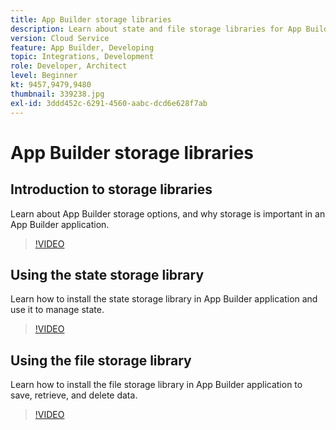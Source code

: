 ```yaml
---
title: App Builder storage libraries
description: Learn about state and file storage libraries for App Builder applications.
version: Cloud Service
feature: App Builder, Developing
topic: Integrations, Development
role: Developer, Architect
level: Beginner
kt: 9457,9479,9480
thumbnail: 339238.jpg
exl-id: 3ddd452c-6291-4560-aabc-dcd6e628f7ab
---
```

# App Builder storage libraries

## Introduction to storage libraries

Learn about App Builder storage options, and why storage is important in an App Builder application.

>[!VIDEO](https://video.tv.adobe.com/v/339238/?quality=12&learn=on)

## Using the state storage library

Learn how to install the state storage library in App Builder application and use it to manage state.

>[!VIDEO](https://video.tv.adobe.com/v/339240/?quality=12&learn=on)

## Using the file storage library

Learn how to install the file storage library in App Builder application to save, retrieve, and delete data.

>[!VIDEO](https://video.tv.adobe.com/v/339239/?quality=12&learn=on)
